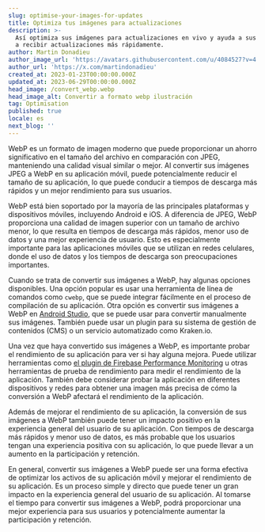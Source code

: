 ```yaml
---
slug: optimise-your-images-for-updates
title: Optimiza tus imágenes para actualizaciones
description: >-
  Así optimiza sus imágenes para actualizaciones en vivo y ayuda a sus usuarios
  a recibir actualizaciones más rápidamente.
author: Martin Donadieu
author_image_url: 'https://avatars.githubusercontent.com/u/4084527?v=4'
author_url: 'https://x.com/martindonadieu'
created_at: 2023-01-23T00:00:00.000Z
updated_at: 2023-06-29T00:00:00.000Z
head_image: /convert_webp.webp
head_image_alt: Convertir a formato webp ilustración
tag: Optimisation
published: true
locale: es
next_blog: ''
---
```


WebP es un formato de imagen moderno que puede proporcionar un ahorro significativo en el tamaño del archivo en comparación con JPEG, manteniendo una calidad visual similar o mejor. Al convertir sus imágenes JPEG a WebP en su aplicación móvil, puede potencialmente reducir el tamaño de su aplicación, lo que puede conducir a tiempos de descarga más rápidos y un mejor rendimiento para sus usuarios.

WebP está bien soportado por la mayoría de las principales plataformas y dispositivos móviles, incluyendo Android e iOS. A diferencia de JPEG, WebP proporciona una calidad de imagen superior con un tamaño de archivo menor, lo que resulta en tiempos de descarga más rápidos, menor uso de datos y una mejor experiencia de usuario. Esto es especialmente importante para las aplicaciones móviles que se utilizan en redes celulares, donde el uso de datos y los tiempos de descarga son preocupaciones importantes.

Cuando se trata de convertir sus imágenes a WebP, hay algunas opciones disponibles. Una opción popular es usar una herramienta de línea de comandos como `cwebp`, que se puede integrar fácilmente en el proceso de compilación de su aplicación. Otra opción es convertir sus imágenes a WebP en [Android Studio](https://sites.google.com/a/android.com/tools/tech-docs/webp/), que se puede usar para convertir manualmente sus imágenes. También puede usar un plugin para su sistema de gestión de contenidos (CMS) o un servicio automatizado como Kraken.io.

Una vez que haya convertido sus imágenes a WebP, es importante probar el rendimiento de su aplicación para ver si hay alguna mejora. Puede utilizar herramientas como [el plugin de Firebase Performance Monitoring](https://github.com/capawesome-team/capacitor-firebase/tree/main/packages/performance/) u otras herramientas de prueba de rendimiento para medir el rendimiento de la aplicación. También debe considerar probar la aplicación en diferentes dispositivos y redes para obtener una imagen más precisa de cómo la conversión a WebP afectará el rendimiento de la aplicación.

Además de mejorar el rendimiento de su aplicación, la conversión de sus imágenes a WebP también puede tener un impacto positivo en la experiencia general del usuario de su aplicación. Con tiempos de descarga más rápidos y menor uso de datos, es más probable que los usuarios tengan una experiencia positiva con su aplicación, lo que puede llevar a un aumento en la participación y retención.

En general, convertir sus imágenes a WebP puede ser una forma efectiva de optimizar los activos de su aplicación móvil y mejorar el rendimiento de su aplicación. Es un proceso simple y directo que puede tener un gran impacto en la experiencia general del usuario de su aplicación. Al tomarse el tiempo para convertir sus imágenes a WebP, podrá proporcionar una mejor experiencia para sus usuarios y potencialmente aumentar la participación y retención.